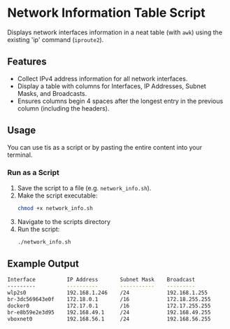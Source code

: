 # Network Information Table Script

Displays network interfaces information in a neat table (with `awk`) using the existing 'ip' command (`iproute2`).

## Features

- Collect IPv4 address information for all network interfaces.
- Display a table with columns for Interfaces, IP Addresses, Subnet Masks, and Broadcasts.
- Ensures columns begin 4 spaces after the longest entry in the previous column (including the headers).

## Usage

You can use tis as a script or by pasting the entire content into your terminal.

### Run as a Script

1. Save the script to a file (e.g. `network_info.sh`).
2. Make the script executable:
    ```sh
    chmod +x network_info.sh
    ```
3. Navigate to the scripts directory
4. Run the script:
    ```sh
    ./network_info.sh
    ```

## Example Output

```sh
Interface          IP Address       Subnet Mask    Broadcast     
---------          ----------       -----------    ---------     
wlp2s0             192.168.1.246    /24            192.168.1.255 
br-3dc569643e0f    172.18.0.1       /16            172.18.255.255
docker0            172.17.0.1       /16            172.17.255.255
br-e8b59e2e3d95    192.168.49.1     /24            192.168.49.255
vboxnet0           192.168.56.1     /24            192.168.56.255
```
